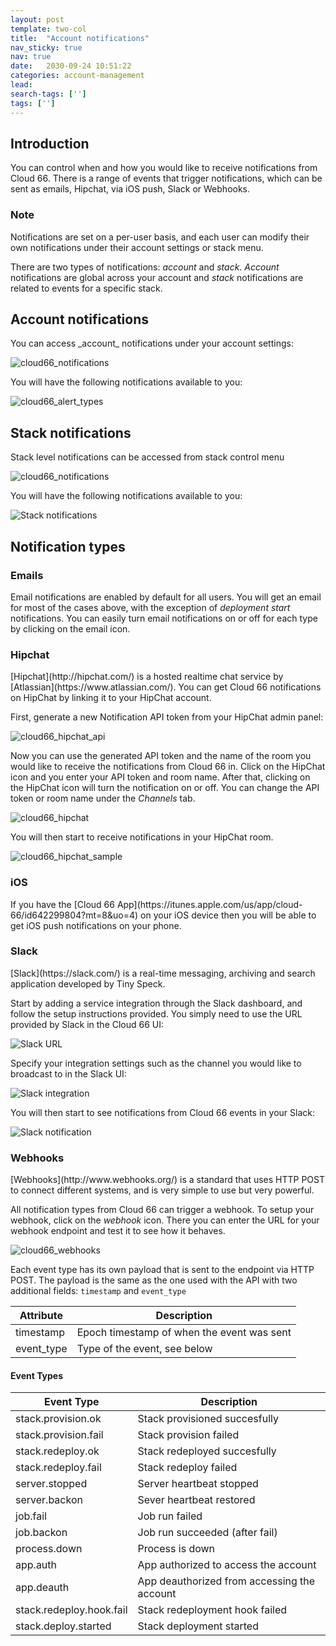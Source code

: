 ```yaml
---
layout: post
template: two-col
title:  "Account notifications"
nav_sticky: true
nav: true
date:   2030-09-24 10:51:22
categories: account-management
lead: 
search-tags: ['']
tags: ['']
---
```


<h2 id="intro">Introduction</h2>
You can control when and how you would like to receive notifications from Cloud 66. There is a range of events that trigger notifications, which can be sent as emails, Hipchat, via iOS push, Slack or Webhooks.

<div class="notice">
	<h3>Note</h3>
	<p>Notifications are set on a per-user basis, and each user can modify their own notifications under their account settings or stack menu.</p>
</div>

There are two types of notifications: _account_ and _stack_. _Account_ notifications are global across your account and _stack_ notifications are related to events for a specific stack.

<h2 id="account">Account notifications</h2>
You can access _account_ notifications under your account settings:

![cloud66_notifications](http://cdn.cloud66.com/images/help/notifications_menu.png)

You will have the following notifications available to you:

![cloud66_alert_types](http://cdn.cloud66.com/images/help/notifications_account.png)

<h2 id="stack">Stack notifications</h2>

Stack level notifications can be accessed from stack control menu

![cloud66_notifications](http://cdn.cloud66.com/images/help/notifications_stack.png)

You will have the following notifications available to you:

![Stack notifications](http://cdn.cloud66.com/images/help/notifications_stack_type.png)

<h2 id="types">Notification types</h2>

<h3 id="emails">Emails</h3>
Email notifications are enabled by default for all users. You will get an email for most of the cases above, with the exception of <i>deployment start</i> notifications. You can easily turn email notifications on or off for each type by clicking on the email icon.

<h3 id="hipchat">Hipchat</h3>
[Hipchat](http://hipchat.com/) is a hosted realtime chat service by [Atlassian](https://www.atlassian.com/). You can get Cloud 66 notifications on HipChat by linking it to your HipChat account.

First, generate a new Notification API token from your HipChat admin panel:

![cloud66_hipchat_api](http://cdn.cloud66.com/images/help/cloud66_hipchat_link.png)

Now you can use the generated API token and the name of the room you would like to receive the notifications from Cloud 66 in. Click on the HipChat icon and you enter your API token and room name. After that, clicking on the HipChat icon will turn the notification on or off. You can change the API token or room name under the <i>Channels</i> tab.

![cloud66_hipchat](http://cdn.cloud66.com/images/help/cloud66_hipchat.png)

You will then start to receive notifications in your HipChat room.

![cloud66_hipchat_sample](http://cdn.cloud66.com/images/help/cloud66_hipchat_screenshot.png)

<h3 id="ios">iOS</h3>
If you have the [Cloud 66 App](https://itunes.apple.com/us/app/cloud-66/id642299804?mt=8&uo=4) on your iOS device then you will be able to get iOS push notifications on your phone.

<h3 id="slack">Slack</h3>
[Slack](https://slack.com/) is a real-time messaging, archiving and search application developed by Tiny Speck.

Start by adding a service integration through the Slack dashboard, and follow the setup instructions provided. You simply need to use the URL provided by Slack in the Cloud 66 UI:

![Slack URL](http://cdn.cloud66.com/images/help/slack_notification.png)

Specify your integration settings such as the channel you would like to broadcast to in the Slack UI:

![Slack integration](http://cdn.cloud66.com/images/help/slack_integration.png)

You will then start to see notifications from Cloud 66 events in your Slack:

![Slack notification](http://cdn.cloud66.com/images/help/slack_notifications.png)

<h3 id="webhooks">Webhooks</h3>
[Webhooks](http://www.webhooks.org/) is a standard that uses HTTP POST to connect different systems, and is very simple to use but very powerful.

All notification types from Cloud 66 can trigger a webhook. To setup your webhook, click on the <i>webhook</i> icon. There you can enter the URL for your webhook endpoint and test it to see how it behaves.

![cloud66_webhooks](http://cdn.cloud66.com/images/help/cloud66_webhooks.png)

Each event type has its own payload that is sent to the endpoint via HTTP POST. The payload is the same as the one used with the API with two additional fields: `timestamp` and `event_type`

<table class='table table-bordered table-striped'>
	<thead>
		<tr>
			<th>Attribute</th>
			<th>Description</th>
		</tr>
	</thead>
	<tbody>
		<tr>
			<td>timestamp</td>
			<td>Epoch timestamp of when the event was sent</td>
		</tr>
		<tr>
			<td>event_type</td>
			<td>Type of the event, see below</td>
		</tr>
	</tbody>
</table>

#### Event Types

<table class='table table-bordered table-striped'>
	<thead></tr>
		<tr>
			<th>Event Type</th>
			<th>Description</th>
		</tr>
	</thead>
	<tbody>
		<tr><td>stack.provision.ok</td><td>Stack provisioned succesfully</td></tr>
		<tr><td>stack.provision.fail</td><td>Stack provision failed</td></tr>
		<tr><td>stack.redeploy.ok</td><td>Stack redeployed succesfully</td></tr>
		<tr><td>stack.redeploy.fail</td><td>Stack redeploy failed</td></tr>
		<tr><td>server.stopped</td><td>Server heartbeat stopped</td></tr>
		<tr><td>server.backon</td><td>Sever heartbeat restored</td></tr>
		<tr><td>job.fail</td><td>Job run failed</td></tr>
		<tr><td>job.backon</td><td>Job run succeeded (after fail)</td></tr>
		<tr><td>process.down</td><td>Process is down</td></tr>
		<tr><td>app.auth</td><td>App authorized to access the account</td></tr>
		<tr><td>app.deauth</td><td>App deauthorized from accessing the account</td></tr>
		<tr><td>stack.redeploy.hook.fail</td><td>Stack redeployment hook failed</td></tr>
		<tr><td>stack.deploy.started</td><td>Stack deployment started</td></tr>
	</tbody>
</table>